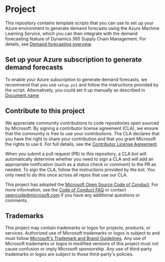 # Project <!-- KFM: I think we should have a better title. I suggest the actual name of this project. -->

This repository contains template scripts that you can use to set up your Azure environment to generate demand forecasts using the Azure Machine Learning Service, which you can then integrate with the demand forecasting feature of Dynamics 365 Supply Chain Management. For details, see [Demand forecasting overview](https://docs.microsoft.com/dynamics365/supply-chain/master-planning/introduction-demand-forecasting).

## Set up your Azure subscription to generate demand forecasts

To enable your Azure subscription to generate demand forecasts, we recommend that you use `setup.ps1` <!-- KFM: Use how? Run? (Run where?) Where does this file come from? (This repository?) for example: "... run the `setup.ps1` script included in this repository on your Azure environment ..."  --> and follow the instructions provided by the script. Alternatively, you could set it up manually as described in [Document name](#) <!-- KFM: Link needed. -->

## Contribute to this project

We appreciate community contributions to code repositories open sourced by Microsoft. By signing a contributor license agreement (CLA), we ensure that the community is free to use your contributions. The CLA declares that you have the right to share your contribution and that you grant Microsoft the rights to use it. For full details, see the [Contributor License Agreement](https://cla.opensource.microsoft.com).

When you submit a pull request (PR) to this repository, a CLA bot will automatically determine whether you need to sign a CLA and will add an appropriate notification (such as a status check or comment) to the PR as needed. To sign the CLA, follow the instructions provided by the bot. You only need to do this once across all repos that use our CLA.

This project has adopted the [Microsoft Open Source Code of Conduct](https://opensource.microsoft.com/codeofconduct/). For more information, see the [Code of Conduct FAQ](https://opensource.microsoft.com/codeofconduct/faq/) or contact [opencode@microsoft.com](mailto:opencode@microsoft.com) if you have any additional questions or comments.

## Trademarks

This project may contain trademarks or logos for projects, products, or services. Authorized use of Microsoft trademarks or logos is subject to and must follow [Microsoft's Trademark and Brand Guidelines](https://www.microsoft.com/legal/intellectualproperty/trademarks/usage/general). Any use of Microsoft trademarks or logos in modified versions of this project must not cause confusion or imply Microsoft sponsorship. Any use of third-party trademarks or logos are subject to those third-party's policies.
